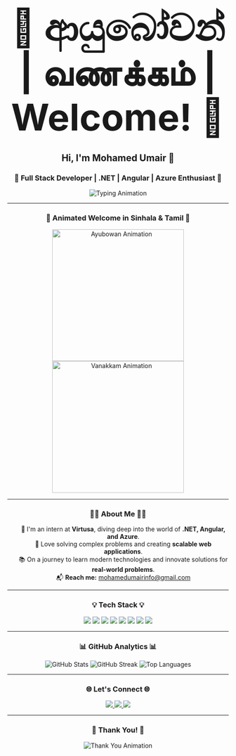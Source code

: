 <h1 align="center">
  <span style="font-size: 3em;">🌺 ආයුබෝවන් | வணக்கம் | Welcome! 🌺</span>
</h1>
<h2 align="center">
  Hi, I'm <strong>Mohamed Umair</strong> 👋
</h2>
<h3 align="center">🌟 Full Stack Developer | .NET | Angular | Azure Enthusiast 🌟</h3>

<div align="center">
  <img src="https://readme-typing-svg.herokuapp.com?font=Fira+Code&weight=500&size=22&pause=1000&color=0E75B6&center=true&vCenter=true&width=500&lines=🌟+Ayubowan+%7C+Vanakkam+%7C+Welcome!;🚀+Passionate+about+Tech+and+Innovation!;🌱+Always+Learning+and+Building!;✨+Sri+Lankan+Tech+Explorer!" alt="Typing Animation">
</div>

---

<h3 align="center">🎨 Animated Welcome in Sinhala & Tamil 🎨</h3>
<div align="center">
  <img src="https://media.giphy.com/media/l0HlQ6nA4xbVi89fc/giphy.gif" alt="Ayubowan Animation" width="300px">
  <img src="https://media.giphy.com/media/fUwUQ9D3IfKw7DKEK7/giphy.gif" alt="Vanakkam Animation" width="300px">
</div>

---

<h3 align="center">👨‍💻 About Me 👨‍💻</h3>
<ul align="center" style="list-style-type:none;">
  <li>🔭 I'm an intern at <strong>Virtusa</strong>, diving deep into the world of <strong>.NET, Angular, and Azure</strong>.</li>
  <li>🚀 Love solving complex problems and creating <strong>scalable web applications</strong>.</li>
  <li>📚 On a journey to learn modern technologies and innovate solutions for <strong>real-world problems</strong>.</li>
  <li>📬 <strong>Reach me:</strong> <a href="mailto:mohamedumairinfo@gmail.com">mohamedumairinfo@gmail.com</a></li>
</ul>

---

<h3 align="center">💡 Tech Stack 💡</h3>
<p align="center">
  <img src="https://img.shields.io/badge/-CSharp-239120?style=for-the-badge&logo=csharp&logoColor=white">
  <img src="https://img.shields.io/badge/-DotNet-512BD4?style=for-the-badge&logo=dotnet&logoColor=white">
  <img src="https://img.shields.io/badge/-Angular-DD0031?style=for-the-badge&logo=angular&logoColor=white">
  <img src="https://img.shields.io/badge/-Azure-0078D4?style=for-the-badge&logo=microsoftazure&logoColor=white">
  <img src="https://img.shields.io/badge/-JavaScript-F7DF1E?style=for-the-badge&logo=javascript&logoColor=black">
  <img src="https://img.shields.io/badge/-MongoDB-47A248?style=for-the-badge&logo=mongodb&logoColor=white">
  <img src="https://img.shields.io/badge/-SQL-CC2927?style=for-the-badge&logo=microsoftsqlserver&logoColor=white">
  <img src="https://img.shields.io/badge/-Docker-2496ED?style=for-the-badge&logo=docker&logoColor=white">
</p>

---

<h3 align="center">📊 GitHub Analytics 📊</h3>
<p align="center">
  <img src="https://github-readme-stats.vercel.app/api?username=umiloop&show_icons=true&theme=radical" alt="GitHub Stats">
  <img src="https://github-readme-streak-stats.herokuapp.com/?user=umiloop&theme=radical" alt="GitHub Streak">
  <img src="https://github-readme-stats.vercel.app/api/top-langs/?username=umiloop&layout=compact&theme=radical" alt="Top Languages">
</p>

---

<h3 align="center">🌐 Let's Connect 🌐</h3>
<p align="center">
  <a href="https://linkedin.com/in/umair-mohamed" target="_blank">
    <img src="https://img.shields.io/badge/-LinkedIn-0077B5?style=for-the-badge&logo=linkedin&logoColor=white">
  </a>
  <a href="https://instagram.com/umi_irsh" target="_blank">
    <img src="https://img.shields.io/badge/-Instagram-E4405F?style=for-the-badge&logo=instagram&logoColor=white">
  </a>
  <a href="https://holopin.io/@umiloop" target="_blank">
    <img src="https://img.shields.io/badge/-Holopin-black?style=for-the-badge&logo=holopin&logoColor=white">
  </a>
</p>

---

<h3 align="center">🎉 Thank You! 🎉</h3>
<div align="center">
  <img src="https://readme-typing-svg.herokuapp.com?font=Fira+Code&size=20&duration=2500&color=FFA07A&Hope+You+Have+a+Great+Day!+🌟" alt="Thank You Animation">
</div>

